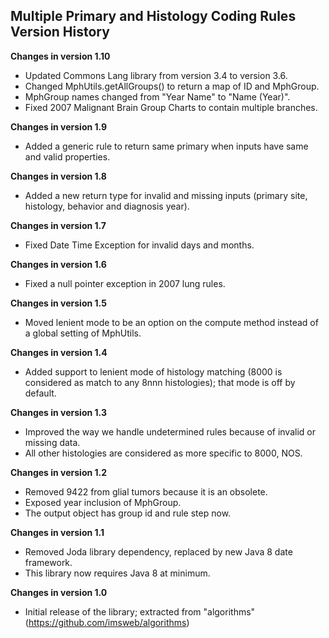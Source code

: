 ## Multiple Primary and Histology Coding Rules Version History

**Changes in version 1.10**

 - Updated Commons Lang library from version 3.4 to version 3.6.
 - Changed MphUtils.getAllGroups() to return a map of ID and MphGroup.
 - MphGroup names changed from "Year Name" to "Name (Year)".
 - Fixed 2007 Malignant Brain Group Charts to contain multiple branches.

**Changes in version 1.9**

 - Added a generic rule to return same primary when inputs have same and valid properties.

**Changes in version 1.8**

 - Added a new return type for invalid and missing inputs (primary site, histology, behavior and diagnosis year).

**Changes in version 1.7**

 - Fixed Date Time Exception for invalid days and months.

**Changes in version 1.6**

 - Fixed a null pointer exception in 2007 lung rules.

**Changes in version 1.5**

 - Moved lenient mode to be an option on the compute method instead of a global setting of MphUtils.

**Changes in version 1.4**

 - Added support to lenient mode of histology matching (8000 is considered as match to any 8nnn histologies); that mode is off by default.

**Changes in version 1.3**

 - Improved the way we handle undetermined rules because of invalid or missing data.
 - All other histologies are considered as more specific to 8000, NOS.

**Changes in version 1.2**

 - Removed 9422 from glial tumors because it is an obsolete.
 - Exposed year inclusion of MphGroup.
 - The output object has group id and rule step now.

**Changes in version 1.1**

 - Removed Joda library dependency, replaced by new Java 8 date framework.
 - This library now requires Java 8 at minimum.

**Changes in version 1.0**

 - Initial release of the library; extracted from "algorithms" (https://github.com/imsweb/algorithms)

